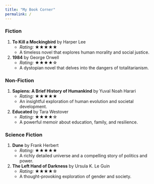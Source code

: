 ```yaml
---
title: "My Book Corner"
permalink: /
---
```



### Fiction
1. **To Kill a Mockingbird** by Harper Lee
   - *Rating:* ★★★★★
   - A timeless novel that explores human morality and social justice.
2. **1984** by George Orwell
   - *Rating:* ★★★★☆
   - A dystopian novel that delves into the dangers of totalitarianism.

### Non-Fiction
1. **Sapiens: A Brief History of Humankind** by Yuval Noah Harari
   - *Rating:* ★★★★★
   - An insightful exploration of human evolution and societal development.
2. **Educated** by Tara Westover
   - *Rating:* ★★★★☆
   - A powerful memoir about education, family, and resilience.

### Science Fiction
1. **Dune** by Frank Herbert
   - *Rating:* ★★★★★
   - A richly detailed universe and a compelling story of politics and power.
2. **The Left Hand of Darkness** by Ursula K. Le Guin
   - *Rating:* ★★★★☆
   - A thought-provoking exploration of gender and society.

